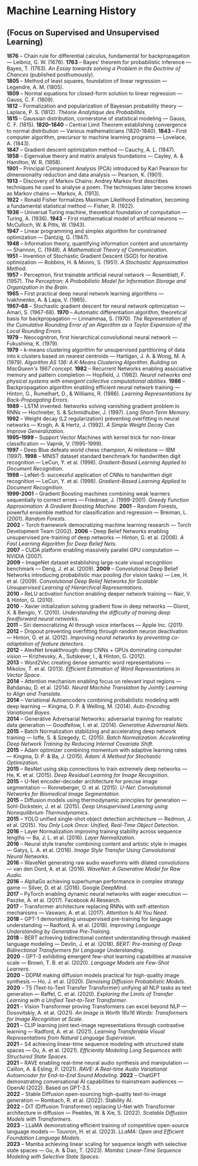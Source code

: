# Machine Learning History

## (Focus on Supervised and Unsupervised Learning)

**1676** – Chain rule for differential calculus, fundamental for backpropagation — Leibniz, G. W. (1676).
**1763** – Bayes' theorem for probabilistic inference — Bayes, T. (1763). *An Essay towards solving a Problem in the Doctrine of Chances* (published posthumously).  
**1805** – Method of least squares, foundation of linear regression — Legendre, A. M. (1805).  
**1809** – Normal equations for closed-form solution to linear regression — Gauss, C. F. (1809).  
**1812** – Formalization and popularization of Bayesian probability theory — Laplace, P. S. (1812). *Théorie Analytique des Probabilités*.  
**1815** – Gaussian distribution, cornerstone of statistical modeling — Gauss, C. F. (1815).
**1820–1840** – Central Limit Theorem establishing convergence to normal distribution — Various mathematicians (1820-1840).
**1843** – First computer algorithm, precursor to machine learning programs — Lovelace, A. (1843).  
**1847** – Gradient descent optimization method — Cauchy, A. L. (1847).  
**1858** – Eigenvalue theory and matrix analysis foundations — Cayley, A. & Hamilton, W. R. (1858).  
**1901** – Principal Component Analysis (PCA) introduced by Karl Pearson for dimensionality reduction and data analysis — Pearson, K. (1901).  
**1913** – Discovery of Markov Chains: Andrey Markov first describes techniques he used to analyse a poem. The techniques later become known as Markov chains — Markov, A. (1913).  
**1922** – Ronald Fisher formalizes Maximum Likelihood Estimation, becoming a fundamental statistical method — Fisher, R. (1922).  
**1936** – Universal Turing machine, theoretical foundation of computation — Turing, A. (1936).
**1943** – First mathematical model of artificial neurons — McCulloch, W. & Pitts, W. (1943).  
**1947** – Linear programming and simplex algorithm for constrained optimization — Dantzig, G. (1947).  
**1948** – Information theory, quantifying information content and uncertainty — Shannon, C. (1948). *A Mathematical Theory of Communication*.  
**1951** – Invention of Stochastic Gradient Descent (SGD) for iterative optimization — Robbins, H. & Monro, S. (1951). *A Stochastic Approximation Method*.  
**1957** – Perceptron, first trainable artificial neural network — Rosenblatt, F. (1957). *The Perceptron: A Probabilistic Model for Information Storage and Organization in the Brain*.  
**1965** – First practical deep neural network learning algorithms — Ivakhnenko, A. & Lapa, V. (1965).  
**1967–68** – Stochastic gradient descent for neural network optimization — Amari, S. (1967-68).
**1970** – Automatic differentiation algorithm, theoretical basis for backpropagation — Linnainmaa, S. (1970). *The Representation of the Cumulative Rounding Error of an Algorithm as a Taylor Expansion of the Local Rounding Errors*.  
**1979** – Neocognitron, first hierarchical convolutional neural network — Fukushima, K. (1979).  
**1979** – k-means clustering algorithm for unsupervised partitioning of data into k clusters based on nearest centroids — Hartigan, J. A. & Wong, M. A. (1979). *Algorithm AS 136: A K-Means Clustering Algorithm. Building on MacQueen's 1967 concept*.
**1982** – Recurrent Networks enabling associative memory and pattern completion — Hopfield, J. (1982). *Neural networks and physical systems with emergent collective computational abilities*.
**1986** – Backpropagation algorithm enabling efficient neural network training — Hinton, G., Rumelhart, D., & Williams, R. (1986). *Learning Representations by Back-Propagating Errors*.  
**1989** – LSTM invented. Networks solving vanishing gradient problem in RNNs — Hochreiter, S. & Schmidhuber, J. (1997). *Long Short-Term Memory*.  
**1992** – Weight decay (L2 regularization) preventing overfitting in neural networks — Krogh, A. & Hertz, J. (1992). *A Simple Weight Decay Can Improve Generalization*.  
**1995–1999** – Support Vector Machines with kernel trick for non-linear classification — Vapnik, V. (1995-1999).  
**1997** – Deep Blue defeats world chess champion, AI milestone — IBM (1997).
**1998** – MNIST dataset standard benchmark for handwritten digit recognition — LeCun, Y. et al. (1998). *Gradient-Based Learning Applied to Document Recognition*.  
**1998** – LeNet-5: successful application of CNNs to handwritten digit recognition — LeCun, Y. et al. (1998). *Gradient-Based Learning Applied to Document Recognition*.  
**1999-2001** – Gradient Boosting machines combining weak learners sequentially to correct errors — Friedman, J. (1999-2001). *Greedy Function Approximation: A Gradient Boosting Machine*.
**2001** – Random Forests, powerful ensemble method for classification and regression — Breiman, L. (2001). *Random Forests*.  
**2002** – Torch framework democratizing machine learning research — Torch Development Team (2002).
**2006** – Deep Belief Networks enabling unsupervised pre-training of deep networks — Hinton, G. et al. (2006). *A Fast Learning Algorithm for Deep Belief Nets*.  
**2007** – CUDA platform enabling massively parallel GPU computation — NVIDIA (2007).  
**2009** – ImageNet dataset establishing large-scale visual recognition benchmark — Deng, J. et al. (2009).
**2009** – Convolutional Deep Belief Networks introducing probabilistic max pooling (for vision tasks) — Lee, H. et al. (2009). *Convolutional Deep Belief Networks for Scalable Unsupervised Learning of Hierarchical Representations*.  
**2010** – ReLU activation function enabling deeper network training — Nair, V. & Hinton, G. (2010).  
**2010** – Xavier initialization solving gradient flow in deep networks — Glorot, X. & Bengio, Y. (2010). *Understanding the difficulty of training deep feedforward neural networks*.  
**2011** – Siri democratizing AI through voice interfaces — Apple Inc. (2011).  
**2012** – Dropout preventing overfitting through random neuron deactivation — Hinton, G. et al. (2012). *Improving neural networks by preventing co-adaptation of feature detectors*.  
**2012** – AlexNet breakthrough: deep CNNs + GPUs dominating computer vision — Krizhevsky, A., Sutskever, I., & Hinton, G. (2012).  
**2013** – Word2Vec creating dense semantic word representations — Mikolov, T. et al. (2013). *Efficient Estimation of Word Representations in Vector Space*.  
**2014** – Attention mechanism enabling focus on relevant input regions — Bahdanau, D. et al. (2014). *Neural Machine Translation by Jointly Learning to Align and Translate*.  
**2014** – Variational Autoencoders combining probabilistic modeling with deep learning — Kingma, D. P. & Welling, M. (2014). *Auto-Encoding Variational Bayes*.  
**2014** – Generative Adversarial Networks: adversarial training for realistic data generation — Goodfellow, I. et al. (2014). *Generative Adversarial Nets*.  
**2015** – Batch Normalization stabilizing and accelerating deep network training — Ioffe, S. & Szegedy, C. (2015). *Batch Normalization: Accelerating Deep Network Training by Reducing Internal Covariate Shift*.  
**2015** – Adam optimizer combining momentum with adaptive learning rates — Kingma, D. P. & Ba, J. (2015). *Adam: A Method for Stochastic Optimization*.  
**2015** – ResNet using skip connections to train extremely deep networks — He, K. et al. (2015). *Deep Residual Learning for Image Recognition*.  
**2015** – U-Net encoder-decoder architecture for precise image segmentation — Ronneberger, O. et al. (2015). *U-Net: Convolutional Networks for Biomedical Image Segmentation*.  
**2015** – Diffusion models using thermodynamic principles for generation — Sohl-Dickstein, J. et al. (2015). *Deep Unsupervised Learning using Nonequilibrium Thermodynamics*.  
**2015** – YOLO unified single-shot object detection architecture — Redmon, J. et al. (2015). *You Only Look Once: Unified, Real-Time Object Detection*.  
**2016** – Layer Normalization improving training stability across sequence lengths — Ba, J. L. et al. (2016). *Layer Normalization*.  
**2016** – Neural style transfer combining content and artistic style in images — Gatys, L. A. et al. (2016). *Image Style Transfer Using Convolutional Neural Networks*.  
**2016** – WaveNet generating raw audio waveforms with dilated convolutions — van den Oord, A. et al. (2016). *WaveNet: A Generative Model for Raw Audio*.  
**2016** – AlphaGo achieving superhuman performance in complex strategy game — Silver, D. et al. (2016). Google DeepMind.  
**2017** – PyTorch enabling dynamic neural networks with eager execution — Paszke, A. et al. (2017). Facebook AI Research.  
**2017** – Transformer architecture replacing RNNs with self-attention mechanisms — Vaswani, A. et al. (2017). *Attention Is All You Need*.  
**2018** – GPT-1 demonstrating unsupervised pre-training for language understanding — Radford, A. et al. (2018). *Improving Language Understanding by Generative Pre-Training*.  
**2018** – BERT achieving bidirectional context understanding through masked language modeling — Devlin, J. et al. (2018). *BERT: Pre-training of Deep Bidirectional Transformers for Language Understanding*.  
**2020** – GPT-3 exhibiting emergent few-shot learning capabilities at massive scale — Brown, T. B. et al. (2020). *Language Models are Few-Shot Learners*.  
**2020** – DDPM making diffusion models practical for high-quality image synthesis — Ho, J. et al. (2020). *Denoising Diffusion Probabilistic Models*.
**2020** – T5 (Text-to-Text Transfer Transformer) unifying all NLP tasks as text generation — Raffel, C. et al. (2020). *Exploring the Limits of Transfer Learning with a Unified Text-to-Text Transformer*.  
**2021** – Vision Transformer proving Transformers can excel beyond NLP — Dosovitskiy, A. et al. (2021). *An Image is Worth 16x16 Words: Transformers for Image Recognition at Scale*.  
**2021** – CLIP learning joint text-image representations through contrastive learning — Radford, A. et al. (2021). *Learning Transferable Visual Representations from Natural Language Supervision*.  
**2021** – S4 achieving linear-time sequence modeling with structured state spaces — Gu, A. et al. (2021). *Efficiently Modeling Long Sequences with Structured State Spaces*.  
**2021** – RAVE enabling real-time neural audio synthesis and manipulation — Caillon, A. & Esling, P. (2021).  *RAVE: A Real-time Audio Variational Autoencoder for End-to-End Sound Modeling*.
**2022** – ChatGPT demonstrating conversational AI capabilities to mainstream audiences — OpenAI (2022). Based on GPT-3.5.  
**2022** – Stable Diffusion open-sourcing high-quality text-to-image generation — Rombach, R. et al. (2022). Stability AI.  
**2022** – DiT (Diffusion Transformer) replacing U-Net with Transformer architecture in diffusion — Peebles, W. & Xie, S. (2022). *Scalable Diffusion Models with Transformers*.  
**2023** – LLaMA demonstrating efficient training of competitive open-source language models — Touvron, H. et al. (2023). *LLaMA: Open and Efficient Foundation Language Models*.  
**2023** – Mamba achieving linear scaling for sequence length with selective state spaces — Gu, A. & Dao, T. (2023). *Mamba: Linear-Time Sequence Modeling with Selective State Spaces*.
